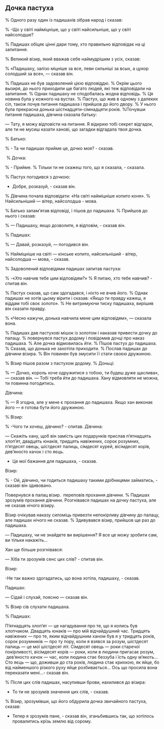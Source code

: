 ## Дочка пастуха

% Одного разу один із падишахів зібрав народ і сказав:

% -Що у світі найміцніше, що у світі найсильніше, що у світі найсолодше?

% Падишах обіцяє цінні дари тому, хто правильно відповідає на ці запитання.

% Великий візир, який вважав себе наймудрішим з усіх, сказав:

% «Падишаху, залізо міцніше за все, леви сильніші за всых, а цукор солодший за все», — сказав він.

% Падишах не був задоволений цією відповіддю.
% Окрім цього вызиря, до нього приходили ще багато людей, які теж відповідали на запитання.
% Однак падишаху не сподобалась жодна відповідь.
% Ця новина була у кожного на вустах.
% Пастух, що жив в одному з далеких сіл, також почув питання падишаха і прийшов до його двору.
% У нього була прекрасна донька шістнадцяти-сімнадцяти років.
%Почувши питання падишаха, дівчина сказала батьку:

— Тату, я можу відповісти на питання.
Я відкрию тобі секрет відгадок, але ти не мусиш казати ханові, що загадки відгадала твоя дочка.

% Батько:

% - Та чи падишах прийме це, дочко моя? - сказав.

 % Дочка:

% - Прийме.
% Тільки ти не скажеш того, що я сказала, - сказала.

% Пастух погодився з дочкою:

- Добре, розказуй, - сказав він.

% Дівчина почала відповідати: «На світі найміцніше копито коня».
% Найсильніший — вітер, найсолодша - мова.

% Батько запам'ятав відповіді, і пішов до падишаха.
% Прийшов до нього і сказав:

% — Падишаху, якщо дозволите, я відповім, - сказав він.

% Падишах:

% — Давай, розказуй, ​​— погодився він.

% Найміцніше на світі — кінське копито, найсильніший - вітер, найсолодша — мова, - сказав.

% Задоволений відповідями падишах запитав пастуха:

% -«Хто навчив тебе цим відповідям?»
% Я питаю, хто тебе навчив? - спитав він.

% Пастух сказав, що сам здогадався, і ніхто не вчив його.
% Однак падишах не хотів цьому вірити і сказав: «Якщо ти правду кажеш, я віддам тобі своє золото».
% Не витримуючи тиску падишаха, вирішив він сказати правду.

% «Чесно кажучи, донька навчила мене цим відповідям», — сказала вона.

% Падишах дав пастухові мішок із золотом і наказав привести дочку до палацу.
% повернувся пастух додому і повідомив дочці про наказ падишаха.
% Але дочка відмовилась йти.
% Пішов пастух до падишаха.
% Сказав, що донька не захотіла приходити.
% Послав падишах до дівчини візира.
% Він повинен був змусити її стати своєю дружиною.

% Візир пішов разом з пастухом додому.
% Доньці:

% — Дочко, король хоче одружитися з тобою, ти будеш дуже щаслива», — сказав він. — Тобі треба йти до падишаха.
Хану відмовляти не можна, ти повинна погодитись.

Дівчина:

% — Я згодна, але у мене є прохання до падишаха.
Якщо хан виконає його — я готова бути його дружиною.

% Візир:

% -Чого ти хочеш, дівчино? - спитав.
Дівчина:

— Скажіть хану, щоб він замість цих подарунків прислав п’ятнадцять хлоп’ят, двадцять юнаків, тридцять навіжених, сорок розумних, п’ятдесят овець, шістдесят палиць, сімдесят курей, вісімдесят корів, дев’яносто качок і сто яєць.
- Це мої бажання для падишаха, - сказав.

Візир:

% - Ой, дівчино, чи годиться падишаху такими дрібницями займатись, - сказаві він здивовано.

Повернувся в палац візир.
 переповів прохання дівчини.
% Падишах зрозумів прохання дівчини.
Розгнівався падишах на дочку пастуха, але не сказав нічого візиру.

Візир очікував наказу силоміць привезти непокірливу дівчину до палацу, але падишах нічого не сказав.
% Здивувався візир, прийшов ще раз до падишаха.

— Падишаху, чи не знайдете ви вирішення?
Я все це можу зробити сам, ви тільки накажіть...

Хан ще більше розгнівався:

— Хіба ти зрозумів сенс цих слів? - спитав він.

Візир:

-Не так важко здогадатись, що вона хотіла, падишаху, - сказав.

Падишах:

— Сідай і слухай, поясню — сказав він.

% Візир сів слухати падишаха.

% Падишах:

П’ятнадцять хлоп’ят — це нагадування про те, що я колись був хлопчаком.
Двадцять юнаків — про мій відчайдушний час.
Тридцять навіжених — про те, яким відчайдушним ханом був я у тридцять років,
сорок розумників — про ту пору, коли я взявся за розум,
шістдесят палиць — це мої шістдесят літ.
Сімдесят овець — роки старечої покірливості,
вісімдесят корів — роки, коли в людини пригасає розум,
 дев’яносто качок — час, коли людина стає беззуба і їсть одну м’якоть...
Сто яєць — що, доживши до ста років, людина стає крихкою, як яйце, бо від найменшого різкого руху яйце розбивається...
Ось що просила вона переказати мені...- сказав він.

% Після цих слів падишах, насупивши брови, нахилився до візира:

- То ти не зрозумів значення цих слів, - сказав.

% Візир, зрозумівши, що його обдурила дочка звичайного пастуха, сказав:

- Тепер я зрозумів пане, - сказав він, зганьбившись так, що хотілось провалитись крізь землю від сорому.